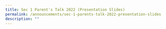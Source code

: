 ```yaml
---
title: Sec 1 Parent's Talk 2022 (Presentation Slides)
permalink: /announcements/sec-1-parents-talk-2022-presentation-slides
description: ""
---
```

